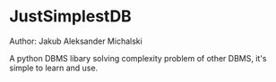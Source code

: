 # JustSimplestDB
<p>Author: Jakub Aleksander Michalski</p>
A python DBMS libary solving complexity problem of other DBMS, it's simple to learn and use.
<br>
